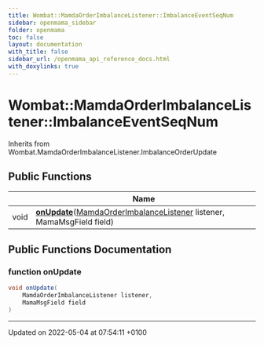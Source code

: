 ```yaml
---
title: Wombat::MamdaOrderImbalanceListener::ImbalanceEventSeqNum
sidebar: openmama_sidebar
folder: openmama
toc: false
layout: documentation
with_title: false
sidebar_url: /openmama_api_reference_docs.html
with_doxylinks: true
---
```


# Wombat::MamdaOrderImbalanceListener::ImbalanceEventSeqNum





Inherits from Wombat.MamdaOrderImbalanceListener.ImbalanceOrderUpdate

## Public Functions

|                | Name           |
| -------------- | -------------- |
| void | **[onUpdate](classWombat_1_1MamdaOrderImbalanceListener_1_1ImbalanceEventSeqNum.html#function-onupdate)**([MamdaOrderImbalanceListener](classWombat_1_1MamdaOrderImbalanceListener.html) listener, MamaMsgField field) |

## Public Functions Documentation

### function onUpdate

```csharp
void onUpdate(
    MamdaOrderImbalanceListener listener,
    MamaMsgField field
)
```


-------------------------------

Updated on 2022-05-04 at 07:54:11 +0100